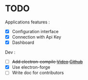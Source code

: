 # TODO

Applications features :
- [x] Configuration interface
- [x] Connection with Api Key
- [x] Dashboard

Dev :
- [ ] ~~Add electron-compile [Video](https://www.youtube.com/watch?v=Eqg_IqVeI5s) [Github](https://github.com/electron/electron-compile)~~
- [x] Use electron-forge
- [ ] Write doc for contributors
